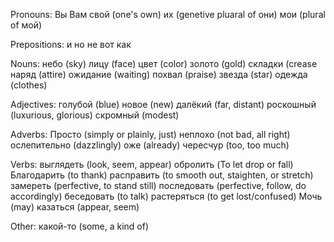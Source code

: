 Pronouns:
Вы
Вам
свой (one's own)
их (genetive pluaral of они)
мои (plural of мой)

Prepositions:
и
но
не
вот
как

Nouns:
небо (sky)
лицу (face)
цвет (color)
золото (gold)
складки (crease
наряд (attire)
ожидание (waiting)
похвал (praise)
звезда (star)
одежда (clothes)

Adjectives:
голубой (blue)
новое (new)
далёкий (far, distant)
роскошный (luxurious, glorious)
скромный (modest)

Adverbs:
Просто (simply or plainly, just)
неплохо (not bad, all right)
ослепительно (dazzlingly)
оже (already)
чересчур (too, too much)

Verbs:
выглядеть (look, seem, appear)
обролить (To let drop or fall)
Благодарить (to thank)
расправить (to smooth out, staighten, or stretch)
замереть (perfective, to stand still)
последовать (perfective, follow, do accordingly)
беседовать (to talk)
растеряться (to get lost/confused)
Мочь (may)
казаться (appear, seem)

Other:
какой-то (some, a kind of)
